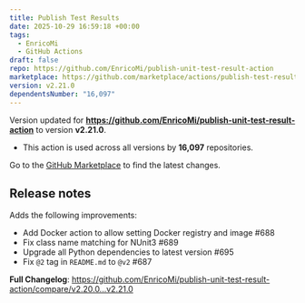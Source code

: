 ```yaml
---
title: Publish Test Results
date: 2025-10-29 16:59:18 +00:00
tags:
  - EnricoMi
  - GitHub Actions
draft: false
repo: https://github.com/EnricoMi/publish-unit-test-result-action
marketplace: https://github.com/marketplace/actions/publish-test-results
version: v2.21.0
dependentsNumber: "16,097"
---
```



Version updated for **https://github.com/EnricoMi/publish-unit-test-result-action** to version **v2.21.0**.
- This action is used across all versions by **16,097** repositories.

Go to the [GitHub Marketplace](https://github.com/marketplace/actions/publish-test-results) to find the latest changes.

## Release notes

Adds the following improvements:
* Add Docker action to allow setting Docker registry and image #688
* Fix class name matching for NUnit3 #689
* Upgrade all Python dependencies to latest version #695
* Fix `@2` tag in `README.md` to `@v2` #687

**Full Changelog**: https://github.com/EnricoMi/publish-unit-test-result-action/compare/v2.20.0...v2.21.0
